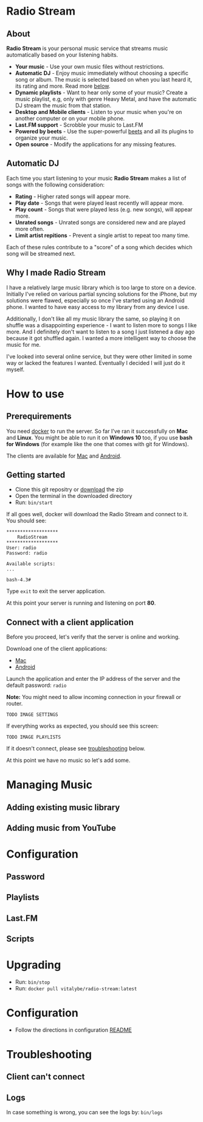 Radio Stream
============

About
-----
**Radio Stream** is your personal music service that streams music automatically based on your listening habits.

* **Your music** - Use your own music files without restrictions.
* **Automatic DJ** - Enjoy music immediately without choosing a specific song or album. The music is selected based on when you last heard it, its rating and more. Read more [below](#automatic-dj).
* **Dynamic playlists** - Want to hear only some of your music? Create a music playlist, e.g, only with genre Heavy Metal, and have the automatic DJ stream the music from that station.
* **Desktop and Mobile clients** - Listen to your music when you're on another computer or on your mobile phone.
* **Last.FM support** - Scrobble your music to Last.FM
* **Powered by beets** - Use the super-powerful [beets](https://github.com/beetbox/beets) and all its plugins to organize your music. 
* **Open source** - Modify the applications for any missing features. 

Automatic DJ
------------
Each time you start listening to your music **Radio Stream** makes a list of songs with the following consideration:

* **Rating** - Higher rated songs will appear more.
* **Play date** - Songs that were played least recently will appear more.
* **Play count** - Songs that were played less (e.g. new songs), will appear more.
* **Unrated songs** - Unrated songs are considered new and are played more often.
* **Limit artist repitions** - Prevent a single artist to repeat too many time.

Each of these rules contribute to a "score" of a song which decides which song will be streamed next.

Why I made Radio Stream
-----------------------

I have a relatively large music library which is too large to store on a device. Initially I've relied on various partial syncing solutions for the iPhone, but my solutions were flawed, especially so once I've started using an Android phone. I wanted to have easy access to my library from any device I use.

Additionally, I don't like all my music library the same, so playing it on shuffle was a disappointing experience - I want to listen more to songs I like more. And I definitely don't want to listen to a song I just listened a day ago because it got shuffled again. I wanted a more intelligent way to choose the music for me.

I've looked into several online service, but they were other limited in some way or lacked the features I wanted. Eventually I decided I will just do it myself.

How to use
==========

Prerequirements
---------------
You need [docker](https://www.docker.com/products/overview) to run the server. So far I've ran it successfully on **Mac** and **Linux**. 
You might be able to run it on **Windows 10** too, if you use **bash for Windows** (for example like the one that comes with git for Windows).

The clients are available for [Mac](TODO) and [Android](TODO).

Getting started
---------------

* Clone this git repositry or [download](TODO) the zip
* Open the terminal in the downloaded directory
* Run: `bin/start`

If all goes well, docker will download the Radio Stream and connect to it. You should see:

    *******************
        RadioStream
    *******************
    User: radio
    Password: radio

    Available scripts:
    ...

    bash-4.3#

Type `exit` to exit the server application.

At this point your server is running and listening on port **80**.

Connect with a client application
---------------------------------

Before you proceed, let's verify that the server is online and working. 

Download one of the client applications:

* [Mac](TODO) 
* [Android](TODO)

Launch the application and enter the IP address of the server and the default password: `radio`

**Note:** You might need to allow incoming connection in your firewall or router.

`TODO IMAGE SETTINGS`

If everything works as expected, you should see this screen:

`TODO IMAGE PLAYLISTS`

If it doesn't connect, please see [troubleshooting](#troubleshooting) below.

At this point we have no music so let's add some.

Managing Music
==============

Adding existing music library
------------------------------


Adding music from YouTube
-------------------------

Configuration
=============

Password
--------

Playlists
---------

Last.FM
-------

Scripts
-------


Upgrading
=========
* Run: `bin/stop`
* Run: `docker pull vitalybe/radio-stream:latest`

Configuration
=============
* Follow the directions in configuration [README](config/readme.md)

Troubleshooting
===============

Client can't connect
--------------------

Logs
----

In case something is wrong, you can see the logs by: `bin/logs`